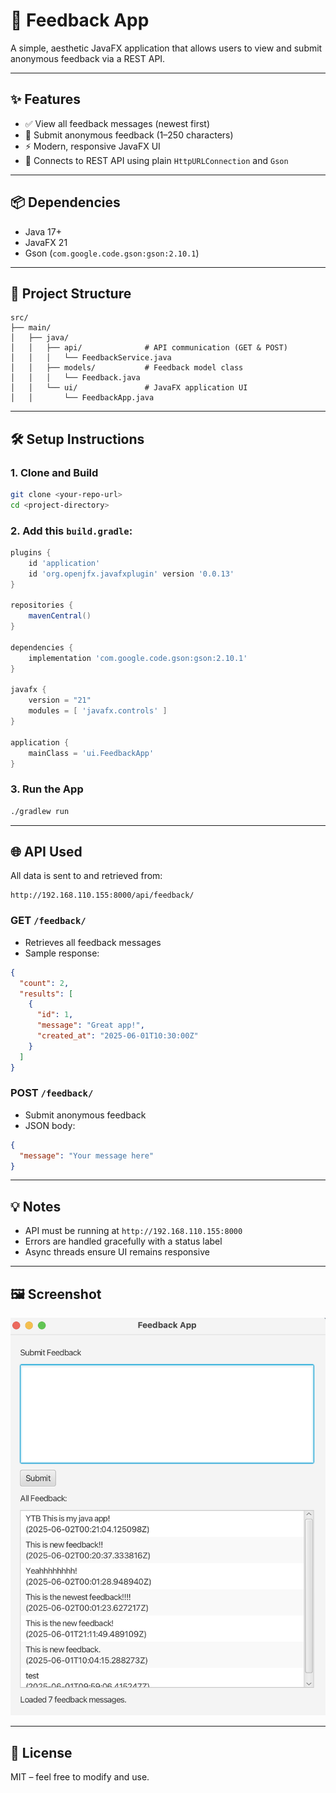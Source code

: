 # 📝 Feedback App

A simple, aesthetic JavaFX application that allows users to view and submit anonymous feedback via a REST API.

---

## ✨ Features

- ✅ View all feedback messages (newest first)
- 📨 Submit anonymous feedback (1–250 characters)
- ⚡ Modern, responsive JavaFX UI
- 🔗 Connects to REST API using plain `HttpURLConnection` and `Gson`

---

## 📦 Dependencies

- Java 17+
- JavaFX 21
- Gson (`com.google.code.gson:gson:2.10.1`)

---

## 📁 Project Structure

```
src/
├── main/
│   ├── java/
│   │   ├── api/              # API communication (GET & POST)
│   │   │   └── FeedbackService.java
│   │   ├── models/           # Feedback model class
│   │   │   └── Feedback.java
│   │   └── ui/               # JavaFX application UI
│   │       └── FeedbackApp.java
```

---

## 🛠️ Setup Instructions

### 1. Clone and Build

```bash
git clone <your-repo-url>
cd <project-directory>
```

### 2. Add this `build.gradle`:

```groovy
plugins {
    id 'application'
    id 'org.openjfx.javafxplugin' version '0.0.13'
}

repositories {
    mavenCentral()
}

dependencies {
    implementation 'com.google.code.gson:gson:2.10.1'
}

javafx {
    version = "21"
    modules = [ 'javafx.controls' ]
}

application {
    mainClass = 'ui.FeedbackApp'
}
```

### 3. Run the App

```bash
./gradlew run
```

---

## 🌐 API Used

All data is sent to and retrieved from:

```
http://192.168.110.155:8000/api/feedback/
```

### GET `/feedback/`

- Retrieves all feedback messages
- Sample response:
```json
{
  "count": 2,
  "results": [
    {
      "id": 1,
      "message": "Great app!",
      "created_at": "2025-06-01T10:30:00Z"
    }
  ]
}
```

### POST `/feedback/`

- Submit anonymous feedback
- JSON body:
```json
{
  "message": "Your message here"
}
```

---

## 💡 Notes

- API must be running at `http://192.168.110.155:8000`
- Errors are handled gracefully with a status label
- Async threads ensure UI remains responsive

---

## 🖼️ Screenshot

![Screenshot](Screenshot.png)

---

## 📄 License

MIT – feel free to modify and use.
